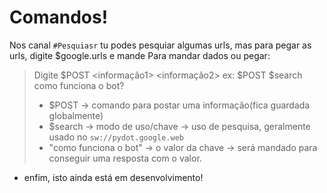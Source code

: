 # Comandos!
Nos canal `` #Pesquiasr `` tu podes pesquiar algumas urls, mas para pegar as urls, digite $google.urls e mande
Para mandar dados ou pegar:
> Digite $POST <informação1> <informação2>
> ex: $POST $search como funciona o bot?
>  - $POST -> comando para postar uma informação(fica guardada globalmente)
>  - $search -> modo de uso/chave -> uso de pesquisa, geralmente usado no `` sw://pydot.google.web ``
>  - "como funciona o bot" -> o valor da chave -> será mandado para conseguir uma resposta com o valor.
- enfim, isto ainda está em desenvolvimento!
